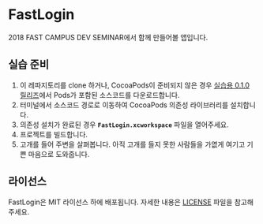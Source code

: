 # FastLogin

2018 FAST CAMPUS DEV SEMINAR에서 함께 만들어볼 앱입니다.

## 실습 준비

1. 이 레파지토리를 clone 하거나, CocoaPods이 준비되지 않은 경우 [실습용 0.1.0 릴리즈](https://github.com/devxoul/FastLogin/releases/tag/0.1.0)에서 Pods가 포함된 소스코드를 다운로드합니다.
2. 터미널에서 소스코드 경로로 이동하여 CocoaPods 의존성 라이브러리를 설치합니다.
3. 의존성 설치가 완료된 경우 **`FastLogin.xcworkspace`** 파일을 열어주세요.
4. 프로젝트를 빌드합니다.
5. 고개를 들어 주변을 살펴봅니다. 아직 고개를 들지 못한 사람들을 가엾게 여기고 기쁜 마음으로 도와줍니다.

## 라이선스

FastLogin은 MIT 라이선스 하에 배포됩니다. 자세한 내용은 [LICENSE](LICENSE) 파일을 참고해주세요.

